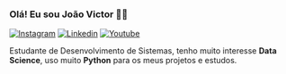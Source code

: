 ### Olá! Eu sou João Victor 👋🏻

[![Instagram](https://img.shields.io/badge/Instagram-E4405F?style=for-the-badge&logo=instagram&logoColor=white)](https://instagram.com/joao_sts_100)
[![Linkedin](https://img.shields.io/badge/LinkedIn-0077B5?style=for-the-badge&logo=linkedin&logoColor=white)](https://www.linkedin.com/pub/dir/Jo%C3%A3o%20victor/Toledo)
[![Youtube](https://img.shields.io/badge/YouTube-FF0000?style=for-the-badge&logo=youtube&logoColor=white)](https://youtube.com/c/@joaovictorsoares6616)


Estudante de Desenvolvimento de Sistemas, tenho muito interesse **Data Science**, uso muito **Python** para os meus projetos e estudos.
